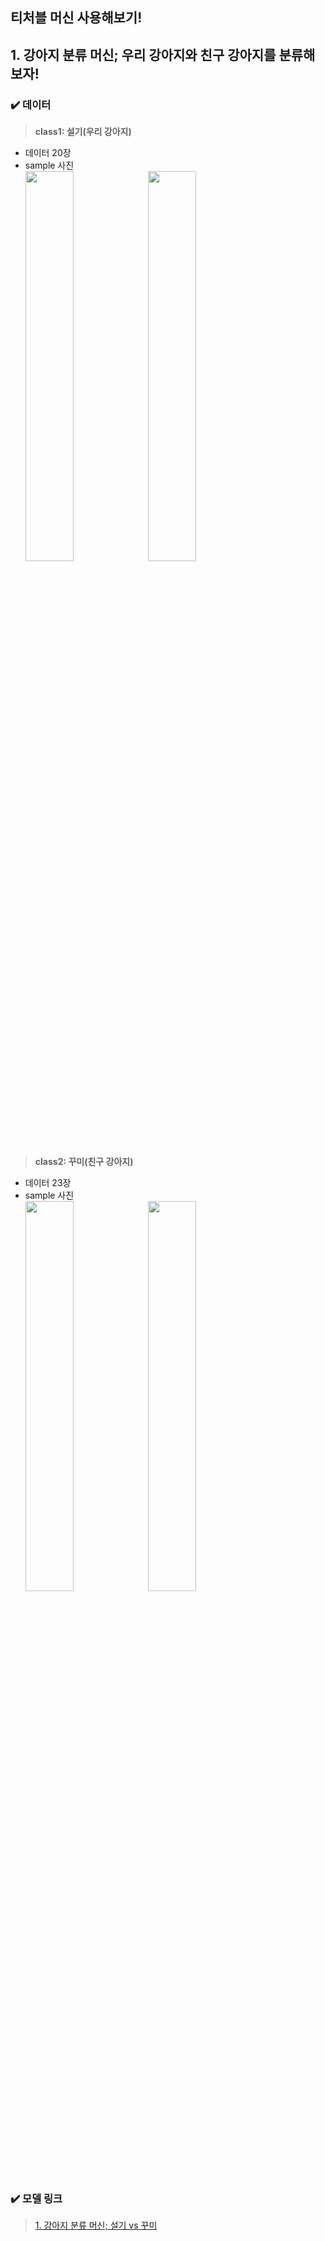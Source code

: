 ## **티처블 머신 사용해보기!**

## **1. 강아지 분류 머신; 우리 강아지와 친구 강아지를 분류해보자!**

### **✔️ 데이터**
> **class1: 설기(우리 강아지)**
- 데이터 20장   
- sample 사진     
<img src = "https://user-images.githubusercontent.com/78032658/119374063-17118b80-bcf4-11eb-978e-d556868556ce.jpg" width="40%"> <img src = "https://user-images.githubusercontent.com/78032658/119374396-7e2f4000-bcf4-11eb-94f6-69b425ccfb7c.jpg" width="40%">

> **class2: 꾸미(친구 강아지)**
- 데이터 23장   
- sample 사진     
<img src = "https://user-images.githubusercontent.com/78032658/119373703-a9655f80-bcf3-11eb-90b8-39349057fb4d.jpg" width="40%"> <img src = "https://user-images.githubusercontent.com/78032658/119374530-a4ed7680-bcf4-11eb-86fb-0b40899122d4.jpg" width="40%">

### **✔️ 모델 링크**
> [1. 강아지 분류 머신; 설기 vs 꾸미](https://teachablemachine.withgoogle.com/models/0SZ9wB60B/)
